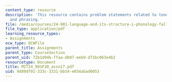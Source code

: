 ```yaml
---
content_type: resource
description: 'This resource contains problem statements related to tone III: intonation
  and phrasing.'
file: /media/courses/24-901-language-and-its-structure-i-phonology-fall-2010/9d89df01333c3331bb54e034abad6053_MIT24_901F10_assn17.pdf
file_type: application/pdf
learning_resource_types:
- Assignments
ocw_type: OCWFile
parent_title: Assignments
parent_type: CourseSection
parent_uid: 72b1d94b-ffaa-db07-eeb9-d71bc063e4b2
resourcetype: Document
title: MIT24_901F10_assn17.pdf
uid: 9d89df01-333c-3331-bb54-e034abad6053
---
```

